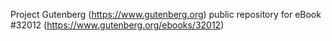 Project Gutenberg (https://www.gutenberg.org) public repository for eBook #32012 (https://www.gutenberg.org/ebooks/32012)
